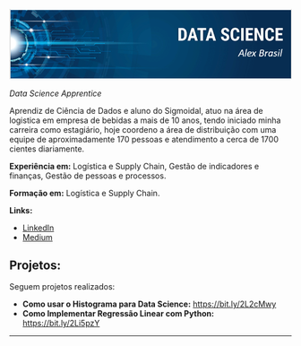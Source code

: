 

<p align="center">
  <img src="banner1.png" > 
</p>


*Data Science Apprentice*


Aprendiz de Ciência de Dados e aluno do Sigmoidal, atuo na área de logistica em empresa de bebidas a mais de 10 anos, tendo iniciado minha carreira como estagiário, hoje coordeno a área de distribuição com uma equipe de aproximadamente 170 pessoas e atendimento a cerca de 1700 cientes diariamente.

**Experiência em:** Logística e Supply Chain, Gestão de indicadores e finanças, Gestão de pessoas e processos.

**Formação  em:** Logística e Supply Chain.

**Links:**
* [LinkedIn](https://www.linkedin.com/in/alex-brasil-a6801568/)
* [Medium](https://medium.com/@arbs.log/)          



## Projetos:
Seguem projetos realizados:

* **Como usar o Histograma para Data Science:** https://bit.ly/2L2cMwy
* **Como Implementar Regressão Linear com Python:** https://bit.ly/2Li5pzY

---






